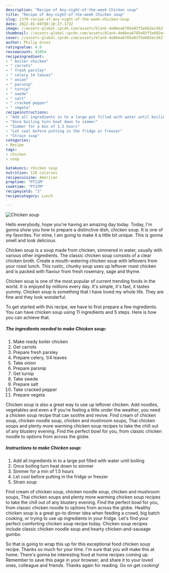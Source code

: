 ```yaml
---
description: "Recipe of Any-night-of-the-week Chicken soup"
title: "Recipe of Any-night-of-the-week Chicken soup"
slug: 1370-recipe-of-any-night-of-the-week-chicken-soup
date: 2022-02-04T00:10:27.173Z
image: //assets-global.cpcdn.com/assets/blank-4e0bea6785e03f5e602ec562f230caae08da540cada707380b4fe1bbebba43da.png
thumbnail: //assets-global.cpcdn.com/assets/blank-4e0bea6785e03f5e602ec562f230caae08da540cada707380b4fe1bbebba43da.png
cover: //assets-global.cpcdn.com/assets/blank-4e0bea6785e03f5e602ec562f230caae08da540cada707380b4fe1bbebba43da.png
author: Philip Gross
ratingvalue: 4.6
reviewcount: 41054
recipeingredient:
- " boiler chicken"
- " carrots"
- " fresh parsley"
- " celery 14 leaves"
- " onion"
- " parsnip"
- " turnip"
- " swede"
- " salt"
- " cracked pepper"
- " vegeta"
recipeinstructions:
- "Add all ingredients in to a large pot filled with water until boiling"
- "Once boiling turn heat down to simmer"
- "Simmer for a min of 1.5 hours"
- "Let cool before putting in the fridge or freezer"
- "Strain soup"
categories:
- Recipe
tags:
- chicken
- soup

katakunci: chicken soup 
nutrition: 118 calories
recipecuisine: American
preptime: "PT12M"
cooktime: "PT37M"
recipeyield: "3"
recipecategory: Lunch

---
```



![Chicken soup](//assets-global.cpcdn.com/assets/blank-4e0bea6785e03f5e602ec562f230caae08da540cada707380b4fe1bbebba43da.png)

Hello everybody, hope you're having an amazing day today. Today, I'm gonna show you how to prepare a distinctive dish, chicken soup. It is one of my favorites. For mine, I am going to make it a little bit unique. This is gonna smell and look delicious.

Chicken soup is a soup made from chicken, simmered in water, usually with various other ingredients. The classic chicken soup consists of a clear chicken broth. Create a mouth-watering chicken soup with leftovers from your roast lunch. This rustic, chunky soup uses up leftover roast chicken and is packed with flavour from fresh rosemary, sage and thyme.

Chicken soup is one of the most popular of current trending foods in the world. It is enjoyed by millions every day. It's simple, it's fast, it tastes yummy. Chicken soup is something that I have loved my whole life. They are fine and they look wonderful.


To get started with this recipe, we have to first prepare a few ingredients. You can have chicken soup using 11 ingredients and 5 steps. Here is how you can achieve that.

<!--inarticleads1-->

##### The ingredients needed to make Chicken soup:

1. Make ready  boiler chicken
1. Get  carrots
1. Prepare  fresh parsley
1. Prepare  celery, 1/4 leaves
1. Take  onion
1. Prepare  parsnip
1. Get  turnip
1. Take  swede
1. Prepare  salt
1. Take  cracked pepper
1. Prepare  vegeta


Chicken soup is also a great way to use up leftover chicken. Add noodles, vegetables and even a If you&#39;re feeling a little under the weather, you need a chicken soup recipe that can soothe and revive. Find cream of chicken soup, chicken noodle soup, chicken and mushroom soups, Thai chicken soups and plenty more warming chicken soup recipes to take the chill out of any blustery evening. Find the perfect bowl for you, from classic chicken noodle to options from across the globe. 

<!--inarticleads2-->

##### Instructions to make Chicken soup:

1. Add all ingredients in to a large pot filled with water until boiling
1. Once boiling turn heat down to simmer
1. Simmer for a min of 1.5 hours
1. Let cool before putting in the fridge or freezer
1. Strain soup


Find cream of chicken soup, chicken noodle soup, chicken and mushroom soups, Thai chicken soups and plenty more warming chicken soup recipes to take the chill out of any blustery evening. Find the perfect bowl for you, from classic chicken noodle to options from across the globe. Healthy chicken soup is a great go-to dinner idea when feeding a crowd, big batch cooking, or trying to use up ingredients in your fridge. Let&#39;s find your perfect comforting chicken soup recipe today. Chicken soup recipes include classic chicken noodle soup and hearty chicken-and-sausage gumbo. 

So that is going to wrap this up for this exceptional food chicken soup recipe. Thanks so much for your time. I'm sure that you will make this at home. There's gonna be interesting food at home recipes coming up. Remember to save this page in your browser, and share it to your loved ones, colleague and friends. Thanks again for reading. Go on get cooking!

